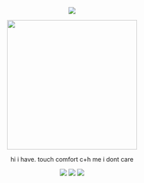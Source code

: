 <div align="center">

  <img src="https://komarev.com/ghpvc/?username=atervir&label= ✩ &color=a5142d&style=water">
<p align="center">
    <img width="300" src="" alt="">
</p>
hi i have. touch comfort c+h me i dont care

[![](https://files.catbox.moe/sm6dh3.gif)](https://rentry.co/second-time)
[![](ata)](https://atervir.atabook.org/)
[![](prncs)](https://pronouns.cc/@atervir)
